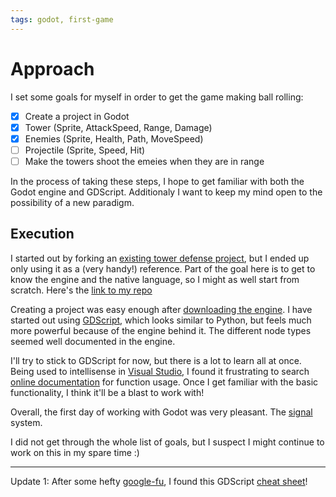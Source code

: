 ```yaml
---
tags: godot, first-game
---
```


# Approach

I set some goals for myself in order to get the game making ball rolling:

- [x] Create a project in Godot
- [x] Tower (Sprite, AttackSpeed, Range, Damage)
- [x] Enemies (Sprite, Health, Path, MoveSpeed)
- [ ] Projectile (Sprite, Speed, Hit)
- [ ] Make the towers shoot the emeies when they are in range

In the process of taking these steps, I hope to get familiar with both the Godot engine and GDScript. Additionaly I want to keep my mind open to the possibility of a new paradigm. 

## Execution

I started out by forking an [existing tower defense project](https://github.com/oxben/TowerDefense), but I ended up only using it as a (very handy!) reference. Part of the goal here is to get to know the engine and the native language, so I might as well start from scratch. Here's the [link to my repo](https://github.com/bjornarprytz/TowerLearning)

Creating a project was easy enough after [downloading the engine](https://godotengine.org/download/windows). I have started out using [GDScript](https://docs.godotengine.org/en/stable/getting_started/scripting/gdscript/gdscript_basics.html), which looks similar to Python, but feels much more powerful because of the engine behind it. The different node types seemed well documented in the engine.

I'll try to stick to GDScript for now, but there is a lot to learn all at once. Being used to intellisense in [Visual Studio](https://visualstudio.microsoft.com/free-developer-offers/), I found it frustrating to search [online documentation](https://docs.godotengine.org/en/stable/tutorials/2d/index.html) for function usage. Once I get familiar with the basic functionality, I think it'll be a blast to work with!

Overall, the first day of working with Godot was very pleasant. The [signal](https://docs.godotengine.org/en/stable/getting_started/step_by_step/signals.html) system.

I did not get through the whole list of goals, but I suspect I might continue to work on this in my spare time :)

---

Update 1: After some hefty [google-fu](https://english.stackexchange.com/questions/3306/what-does-the-suffix-fu-mean), I found this GDScript [cheat sheet](https://github.com/tutrinh/Godot_Cheat_Sheet)!
